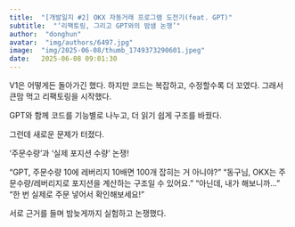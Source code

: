 ```yaml
---
title:  "[개발일지 #2] OKX 자동거래 프로그램 도전기(feat. GPT)"
subtitle:  "‘리팩토링, 그리고 GPT와의 밤샘 논쟁’"
author:  "donghun"
avatar:  "img/authors/6497.jpg"
image:  "img/2025-06-08/thumb_1749373290601.jpeg"
date:   2025-06-08 09:01:30
---
```


V1은 어떻게든 돌아가긴 했다.
하지만 코드는 복잡하고, 수정할수록 더 꼬였다.
그래서 큰맘 먹고 리팩토링을 시작했다.

GPT와 함께
코드를 기능별로 나누고,
더 읽기 쉽게 구조를 바꿨다.

그런데 새로운 문제가 터졌다.

‘주문수량’과 ‘실제 포지션 수량’ 논쟁!

“GPT, 주문수량 10에 레버리지 10배면 100개 잡히는 거 아니야?”
“동구님, OKX는 주문수량/레버리지로 포지션을 계산하는 구조일 수 있어요.”
“아닌데, 내가 해보니까…”
“한 번 실제로 주문 넣어서 확인해보세요!”

서로 근거를 들며
밤늦게까지 실험하고 논쟁했다.